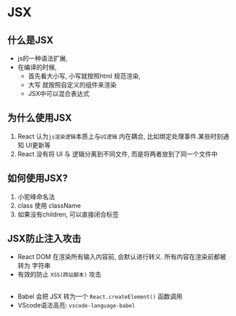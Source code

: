 # JSX

## 什么是JSX
- js的一种语法扩展, 
- 在编译的时候,
  - 首先看大小写, 小写就按照html 规范渲染,
  - 大写 就按照自定义的组件来渲染
  - JSX中可以混合表达式

## 为什么使用JSX
1. React 认为`js渲染逻辑`本质上与`UI逻辑` 内在耦合, 比如绑定处理事件.某些时刻通知 UI更新等
2. React 没有将 UI 与 逻辑分离到不同文件, 而是将两者放到了同一个文件中

## 如何使用JSX?
1. 小驼峰命名法
2. class 使用 className
3. 如果没有children, 可以直接闭合标签 <div />


## JSX防止注入攻击
- React DOM 在渲染所有输入内容前, 会默认进行转义. 所有内容在渲染前都被转为 字符串
- 有效的防止 `XSS(跨站脚本)` 攻击

## 
- Babel 会把 JSX 转为一个 `React.createElement()` 函数调用
- VScode语法高亮: `vscode-language-babel`